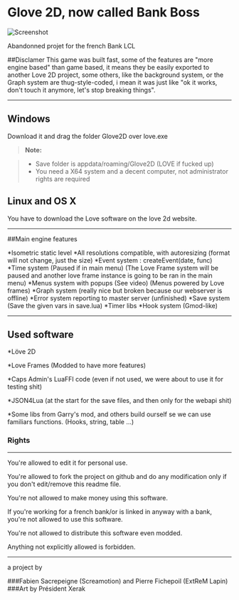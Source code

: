 Glove 2D, now called Bank Boss
===================

![Screenshot](http://puu.sh/iECiV/224badf5a2.png)


Abandonned projet for the french Bank LCL


##Disclamer
This game was built fast, some of the features are "more engine based" than game based, it means they be easily exported to another Love 2D project, some others, like the background system, or the Graph system are thug-style-coded, i mean it was just like "ok it works, don't touch it anymore, let's stop breaking things".

----------


Windows
-------------

Download it and drag the folder Glove2D over love.exe

> **Note:**

> - Save folder is appdata/roaming/Glove2D (LOVE if fucked up)
> - You need a X64 system and a decent computer, not administrator rights are required


Linux and OS X
-------------
You have to download the Love software on the love 2d website.

----------



##Main engine features

*Isometric static level
*All resolutions compatible, with autoresizing (format will not change, just the size)
*Event system : createEvent(date, func)
*Time system (Paused if in main menu) (The Love Frame system will be paused and another love frame instance is going to be ran in the main menu)
*Menus system with popups (See video) (Menus powered by Love frames)
*Graph system (really nice but broken because our webserver is offline)
*Error system reporting to master server (unfinished)
*Save system (Save the given vars in save.lua)
*Timer libs
*Hook system (Gmod-like)





----------



Used software
----------
*Löve 2D

*Love Frames (Modded to have more features)

*Caps Admin's LuaFFI code (even if not used, we were about to use it for testing shit)

*JSON4Lua (at the start for the save files, and then only for the webapi shit)

*Some libs from Garry's mod, and others build ourself se we can use familiars functions. (Hooks, string, table ...)




### Rights
----------
You're allowed to edit it for personal use.

You're allowed to fork the project on github and do any modification only if you don't edit/remove this readme file.

You're not allowed to make money using this software.

If you're working for a french bank/or is linked in anyway with a bank, you're not allowed to use this software.

You're not allowed to distribute this software even modded.

Anything not explicitly allowed is forbidden.



----------


a project by 

###Fabien Sacrepeigne (Screamotion) and Pierre Fichepoil (ExtReM Lapin)
###Art by Président Xerak
